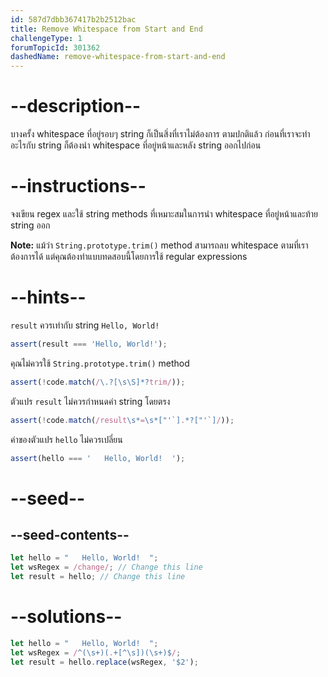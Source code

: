 ```yaml
---
id: 587d7dbb367417b2b2512bac
title: Remove Whitespace from Start and End
challengeType: 1
forumTopicId: 301362
dashedName: remove-whitespace-from-start-and-end
---
```


# --description--

บางครั้ง whitespace ที่อยู่รอบๆ string ก็เป็นสิ่งที่เราไม่ต้องการ ตามปกติแล้ว ก่อนที่เราจะทำอะไรกับ string ก็ต้องนำ whitespace ที่อยู่หน้าและหลัง string ออกไปก่อน


# --instructions--

จงเขียน regex และใช้ string methods ที่เหมาะสมในการนำ whitespace ที่อยู่หน้าและท้าย string ออก

**Note:** แม้ว่า `String.prototype.trim()` method สามารถลบ whitespace ตามที่เราต้องการได้ แต่คุณต้องทำแบบทดสอบนี้โดยการใช้ regular expressions

# --hints--

`result` ควรเท่ากับ string `Hello, World!`

```js
assert(result === 'Hello, World!');
```

คุณไม่ควรใช้ `String.prototype.trim()` method

```js
assert(!code.match(/\.?[\s\S]*?trim/));
```

ตัวแปร `result` ไม่ควรกำหนดค่า string โดยตรง

```js
assert(!code.match(/result\s*=\s*["'`].*?["'`]/));
```

ค่าของตัวแปร `hello` ไม่ควรเปลี่ยน

```js
assert(hello === '   Hello, World!  ');
```

# --seed--

## --seed-contents--

```js
let hello = "   Hello, World!  ";
let wsRegex = /change/; // Change this line
let result = hello; // Change this line
```

# --solutions--

```js
let hello = "   Hello, World!  ";
let wsRegex = /^(\s+)(.+[^\s])(\s+)$/;
let result = hello.replace(wsRegex, '$2');
```
